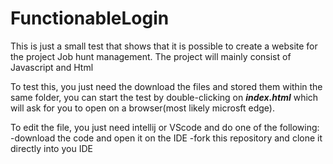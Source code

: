 # FunctionableLogin
This is just a small test that shows that it is possible to create a website for the project Job hunt management.
The project will mainly consist of Javascript and Html

To test this, you just need the download the files and stored them within the same folder, you can start the test by double-clicking on *__index.html__* which will ask for you to open on a browser(most likely microsft edge).

To edit the file, you just need intellij or VScode and do one of the following:
    -download the code and open it on the IDE
    -fork this repository and clone it directly into you IDE
